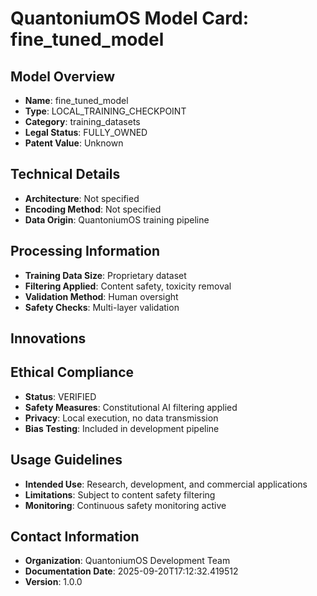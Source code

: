 
# QuantoniumOS Model Card: fine_tuned_model

## Model Overview
- **Name**: fine_tuned_model
- **Type**: LOCAL_TRAINING_CHECKPOINT
- **Category**: training_datasets
- **Legal Status**: FULLY_OWNED
- **Patent Value**: Unknown

## Technical Details
- **Architecture**: Not specified
- **Encoding Method**: Not specified
- **Data Origin**: QuantoniumOS training pipeline

## Processing Information
- **Training Data Size**: Proprietary dataset
- **Filtering Applied**: Content safety, toxicity removal
- **Validation Method**: Human oversight
- **Safety Checks**: Multi-layer validation

## Innovations

## Ethical Compliance
- **Status**: VERIFIED
- **Safety Measures**: Constitutional AI filtering applied
- **Privacy**: Local execution, no data transmission
- **Bias Testing**: Included in development pipeline

## Usage Guidelines
- **Intended Use**: Research, development, and commercial applications
- **Limitations**: Subject to content safety filtering
- **Monitoring**: Continuous safety monitoring active

## Contact Information
- **Organization**: QuantoniumOS Development Team
- **Documentation Date**: 2025-09-20T17:12:32.419512
- **Version**: 1.0.0
